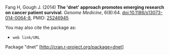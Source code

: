 
Fang H, Gough J. (2014) <B>The 'dnet' approach promotes emerging research on cancer patient survival</B>. <I>Genome Medicine</I>, 6(8):64. [doi:10.1186/s13073-014-0064-8](http://dx.doi.org/10.1186/s13073-014-0064-8), PMID: [25246945](http://www.ncbi.nlm.nih.gov/pubmed/25246945)

You may also cite the package as:
* `web link/URL`

Package "dnet" [http://cran.r-project.org/package=dnet]
